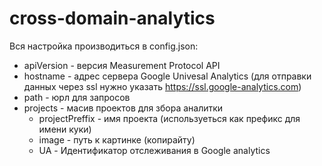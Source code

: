 cross-domain-analytics
======================

Вся настройка производиться в config.json:
* apiVersion - версия Measurement Protocol API
* hostname - адрес сервера Google Univesal Analytics (для отправки данных через ssl нужно указать https://ssl.google-analytics.com)
* path - юрл для запросов
* projects - масив проектов для збора аналитки
  * projectPreffix - имя проекта (используеться как префикс для имени куки)
  * image - путь к картинке (копирайту)
  * UA - Идентификатор отслеживания в Google analytics
